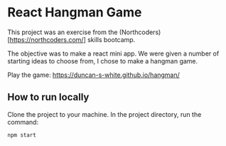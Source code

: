 # React Hangman Game

This project was an exercise from the (Northcoders)[https://northcoders.com/] skills bootcamp.

The objective was to make a react mini app. We were given a number of starting ideas to choose from, I chose to make a hangman game.

Play the game: https://duncan-s-white.github.io/hangman/

## How to run locally

Clone the project to your machine. In the project directory, run the command:

`npm start`
